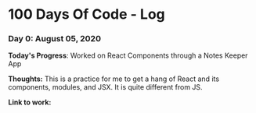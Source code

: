 # 100 Days Of Code - Log

### Day 0: August 05, 2020 

**Today's Progress**: Worked on React Components through a Notes Keeper App

**Thoughts:** This is a practice for me to get a hang of React and its components, modules, and JSX. It is quite different from JS.

**Link to work:**

